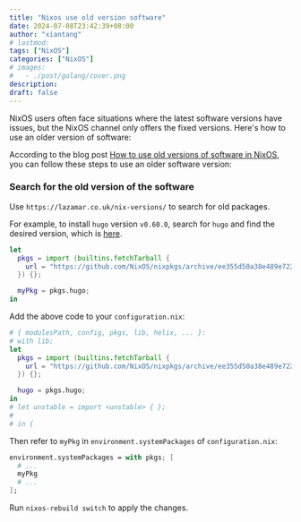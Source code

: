 ```yaml
---
title: "Nixos use old version software"
date: 2024-07-08T23:42:39+08:00
author: "xiantang"
# lastmod: 
tags: ["NixOS"]
categories: ["NixOS"]
# images:
#   - ./post/golang/cover.png
description:
draft: false
---
```


NixOS users often face situations where the latest software versions have issues, but the NixOS channel only offers the fixed versions. Here's how to use an older version of software:

According to the blog post [How to use old versions of software in NixOS](https://lazamar.github.io/download-specific-package-version-with-nix/), you can follow these steps to use an older software version:

### Search for the old version of the software

Use `https://lazamar.co.uk/nix-versions/` to search for old packages.

For example, to install `hugo` version `v0.60.0`, search for `hugo` and find the desired version, which is [here](https://lazamar.co.uk/nix-versions/?package=hugo&version=0.60.0&fullName=hugo-0.60.0&keyName=hugo&revision=ee355d50a38e489e722fcbc7a7e6e45f7c74ce95&channel=nixpkgs-unstable#instructions).

```nix
let
  pkgs = import (builtins.fetchTarball {
    url = "https://github.com/NixOS/nixpkgs/archive/ee355d50a38e489e722fcbc7a7e6e45f7c74ce95.tar.gz";
  }) {};

  myPkg = pkgs.hugo;
in
```

Add the above code to your `configuration.nix`:

```nix
# { modulesPath, config, pkgs, lib, helix, ... }:
# with lib;
let
  pkgs = import (builtins.fetchTarball {
    url = "https://github.com/NixOS/nixpkgs/archive/ee355d50a38e489e722fcbc7a7e6e45f7c74ce95.tar.gz";
  }) {};

  hugo = pkgs.hugo;
in
# let unstable = import <unstable> { };
#
# in {
```

Then refer to `myPkg` in `environment.systemPackages` of `configuration.nix`:

```nix
environment.systemPackages = with pkgs; [
  # ...
  myPkg
  # ...
];
```

Run `nixos-rebuild switch` to apply the changes.
